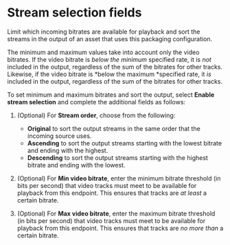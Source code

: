 # Stream selection fields<a name="cfigs-cmaf-include-streams"></a>

Limit which incoming bitrates are available for playback and sort the streams in the output of an asset that uses this packaging configuration\. 

The minimum and maximum values take into account only the video bitrates\. If the video bitrate is *below the minimum* specified rate, it is *not* included in the output, regardless of the sum of the bitrates for other tracks\. Likewise, if the video bitrate is *below the maximum *specified rate, it *is* included in the output, regardless of the sum of the bitrates for other tracks\.

To set minimum and maximum bitrates and sort the output, select **Enable stream selection** and complete the additional fields as follows:

1. \(Optional\) For **Stream order**, choose from the following:
   + **Original** to sort the output streams in the same order that the incoming source uses\.
   + **Ascending** to sort the output streams starting with the lowest bitrate and ending with the highest\.
   + **Descending** to sort the output streams starting with the highest bitrate and ending with the lowest\.

1. \(Optional\) For **Min video bitrate**, enter the minimum bitrate threshold \(in bits per second\) that video tracks must meet to be available for playback from this endpoint\. This ensures that tracks are *at least* a certain bitrate\.

1. \(Optional\) For **Max video bitrate**, enter the maximum bitrate threshold \(in bits per second\) that video tracks must meet to be available for playback from this endpoint\. This ensures that tracks are *no more than* a certain bitrate\.